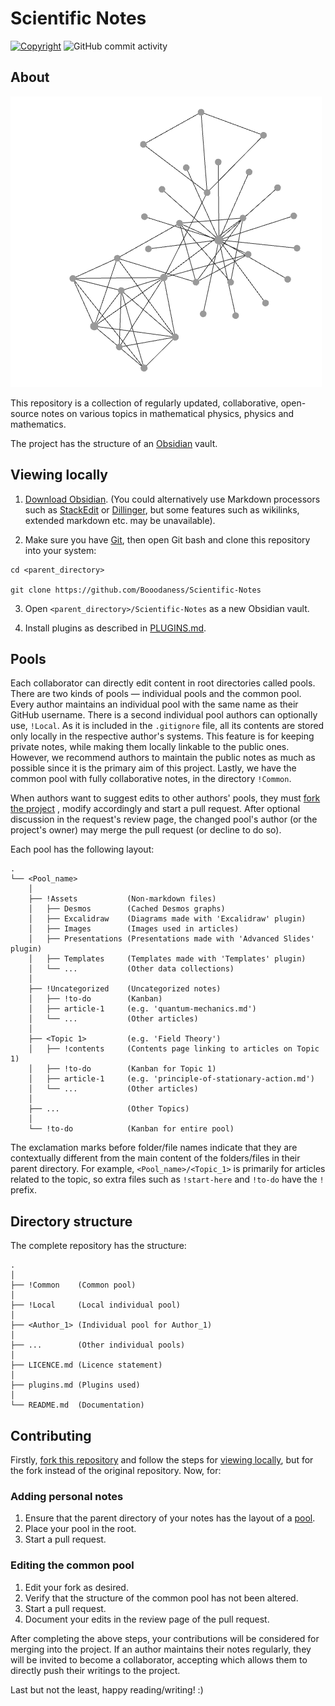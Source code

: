 # Scientific Notes
[![Copyright](https://img.shields.io/badge/copyright-CC%20BY--NC--SA%204.0-important)](https://creativecommons.org/licenses/by-nc-sa/4.0/) ![GitHub commit activity](https://img.shields.io/github/commit-activity/w/Booodaness/Scientific-Notes)

## About
![Graph view](!Common/!Assets/Images/graph.png)

This repository is a collection of regularly updated, collaborative, open-source notes on various topics in mathematical physics, physics and mathematics.

The project has the structure of an [Obsidian](https://obsidian.md/) vault.

## Viewing locally
1. [Download Obsidian](https://obsidian.md/download). (You could alternatively use Markdown processors such as [StackEdit](https://stackedit.io/) or [Dillinger](https://dillinger.io/), but some features such as wikilinks, extended markdown etc. may be unavailable).

2. Make sure you have [Git](https://git-scm.com/), then open Git bash and clone this repository into your system:

```
cd <parent_directory>

git clone https://github.com/Booodaness/Scientific-Notes
```

3. Open `<parent_directory>/Scientific-Notes` as a new Obsidian vault.

4. Install plugins as described in [PLUGINS.md](PLUGINS.md).

## Pools
Each collaborator can directly edit content in root directories called pools. There are two kinds of pools  — individual pools and the common pool. Every author maintains an individual pool with the same name as their GitHub username. There is a second individual pool authors can optionally use, `!Local`. As it is included in the `.gitignore` file, all its contents are stored only locally in the respective author's systems. This feature is for keeping private notes, while making them locally linkable to the public ones. However, we recommend authors to maintain the public notes as much as possible since it is the primary aim of this project. Lastly, we have the common pool with fully collaborative notes, in the directory `!Common`.

When authors want to suggest edits to other authors' pools, they must [fork the project](https://github.com/Booodaness/Scientific-Notes/fork) , modify accordingly and start a pull request. After optional discussion in the request's review page, the changed pool's author (or the project's owner) may merge the pull request (or decline to do so).

Each pool has the following layout:

```
.
└── <Pool_name> 
    │
    ├── !Assets           (Non-markdown files)
    │   ├── Desmos        (Cached Desmos graphs)
    │   ├── Excalidraw    (Diagrams made with 'Excalidraw' plugin)
    │   ├── Images        (Images used in articles)
    │   ├── Presentations (Presentations made with 'Advanced Slides' plugin)
    │   ├── Templates     (Templates made with 'Templates' plugin)
    │   └── ...           (Other data collections)
    │
    ├── !Uncategorized    (Uncategorized notes)
    │   ├── !to-do        (Kanban)
    │   ├── article-1     (e.g. 'quantum-mechanics.md')
    │   └── ...           (Other articles)
    │
    ├── <Topic 1>         (e.g. 'Field Theory')
    │   ├── !contents     (Contents page linking to articles on Topic 1)
    │   ├── !to-do        (Kanban for Topic 1)
    │   ├── article-1     (e.g. 'principle-of-stationary-action.md')
    │   └── ...           (Other articles)
    │
    ├── ...               (Other Topics)
    │
    └── !to-do            (Kanban for entire pool)
```

The exclamation marks before folder/file names indicate that they are contextually different from the main content of the folders/files in their parent directory. For example, `<Pool_name>/<Topic_1>` is primarily for articles related to the topic, so extra files such as `!start-here` and `!to-do` have the `!` prefix.

## Directory structure
The complete repository has the structure:

```
.
│
├── !Common    (Common pool)
│
├── !Local     (Local individual pool)
│
├── <Author_1> (Individual pool for Author_1)
│
├── ...        (Other individual pools)
│
├── LICENCE.md (Licence statement)
│
├── plugins.md (Plugins used)
│
└── README.md  (Documentation)
```

## Contributing
Firstly, [fork this repository](https://github.com/Booodaness/Scientific-Notes/fork) and follow the steps for [viewing locally](#viewing-locally), but for the fork instead of the original repository. Now, for:

### Adding personal notes
1. Ensure that the parent directory of your notes has the layout of a [pool](#pools).
2. Place your pool in the root.
3. Start a pull request.

### Editing the common pool
1. Edit your fork as desired.
2. Verify that the structure of the common pool has not been altered.
3. Start a pull request.
4. Document your edits in the review page of the pull request.

After completing the above steps, your contributions will be considered for merging into the project. If an author maintains their notes regularly, they will be invited to become a collaborator, accepting which allows them to directly push their writings to the project.

Last but not the least, happy reading/writing! :)


